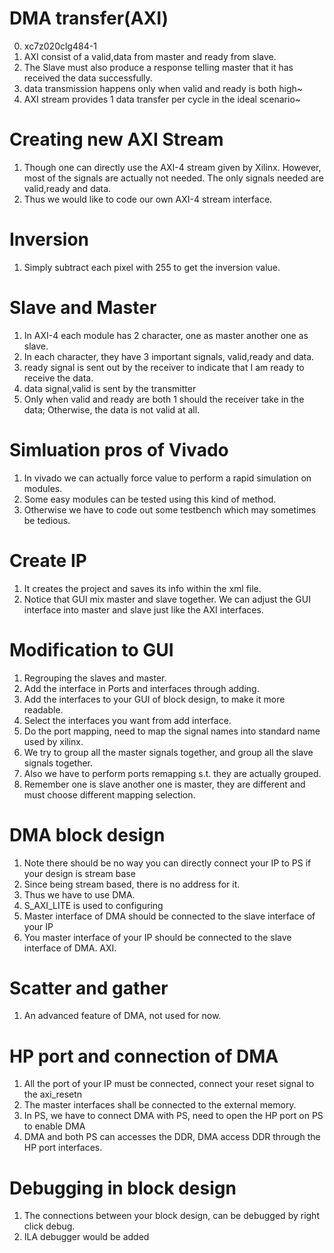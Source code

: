 # DMA transfer(AXI)
0. xc7z020clg484-1
1. AXI consist of a valid,data from master and ready from slave.
2. The Slave must also produce a response telling master that it has received the data successfully.
3. data transmission happens only when valid and ready is both high~
4. AXI stream provides 1 data transfer per cycle in the ideal scenario~

# Creating new AXI Stream
1. Though one can directly use the AXI-4 stream given by Xilinx. However, most of the signals are actually not needed. The only signals needed are valid,ready and data.
2. Thus we would like to code our own AXI-4 stream interface.

# Inversion
1. Simply subtract each pixel with 255 to get the inversion value.

# Slave and Master
1. In AXI-4 each module has 2 character, one as master another one as slave.
2. In each character, they have 3 important signals, valid,ready and data.
3. ready signal is sent out by the receiver to indicate that I am ready to receive the data.
4. data signal,valid is sent by the transmitter
5. Only when valid and ready are both 1 should the receiver take in the data; Otherwise, the data is not valid at all.

# Simluation pros of Vivado
1. In vivado we can actually force value to perform a rapid simulation on modules.
2. Some easy modules can be tested using this kind of method.
3. Otherwise we have to code out some testbench which may sometimes be tedious.

# Create IP
1. It creates the project and saves its info within the xml file.
2. Notice that GUI mix master and slave together. We can adjust the GUI interface into master and slave just like the AXI interfaces.

# Modification to GUI
1. Regrouping the slaves and master.
2. Add the interface in Ports and interfaces through adding.
3. Add the interfaces to your GUI of block design, to make it more readable.
4. Select the interfaces you want from add interface.
5. Do the port mapping, need to map the signal names into standard name used by xilinx.
6. We try to group all the master signals together, and group all the slave signals together.
7. Also we have to perform ports remapping s.t. they are actually grouped.
8. Remember one is slave another one is master, they are different and must choose different mapping selection.

# DMA block design
1. Note there should be no way you can directly connect your IP to PS if your design is stream base
2. Since being stream based, there is no address for it.
3. Thus we have to use DMA.
4. S_AXI_LITE is used to configuring
5. Master interface of DMA should be connected to the slave interface of your IP
6. You master interface of your IP should be connected to the slave interface of DMA. AXI.

# Scatter and gather
1. An advanced feature of DMA, not used for now.

# HP port and connection of DMA
1. All the port of your IP must be connected, connect your reset signal to the axi_resetn
2. The master interfaces shall be connected to the external memory.
3. In PS, we have to connect DMA with PS, need to open the HP port on PS to enable DMA
4. DMA and both PS can accesses the DDR, DMA access DDR through the HP port interfaces.

# Debugging in block design
1. The connections between your block design, can be debugged by right click debug.
2. ILA debugger would be added
